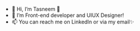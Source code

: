 - 👋 Hi, I’m Tasneem 💞️
- 🌱 I’m Front-end developer and UIUX Designer!
- 📫 You can reach me on LinkedIn or via my email✨

<!---
TasAlluhimi/TasAlluhimi is a ✨ special ✨ repository because its `README.md` (this file) appears on your GitHub profile.
You can click the Preview link to take a look at your changes.
--->
